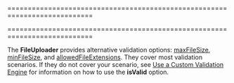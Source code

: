 ===========================================================================
<!--merge--><!--/merge-->
<!--handmade--><!--/handmade-->
===========================================================================

<!--fullDescription-->
The **FileUploader** provides alternative validation options: [maxFileSize](/Documentation/ApiReference/UI_Widgets/dxFileUploader/Configuration/#maxFileSize), [minFileSize](/Documentation/ApiReference/UI_Widgets/dxFileUploader/Configuration/#minFileSize), and [allowedFileExtensions](/Documentation/ApiReference/UI_Widgets/dxFileUploader/Configuration/#allowedFileExtensions). They cover most validation scenarios. If they do not cover your scenario, see [Use a Custom Validation Engine](/Documentation/Guide/Widgets/Common/UI_Widgets/Data_Validation/#Use_a_Custom_Validation_Engine) for information on how to use the **isValid** option.
<!--/fullDescription-->
